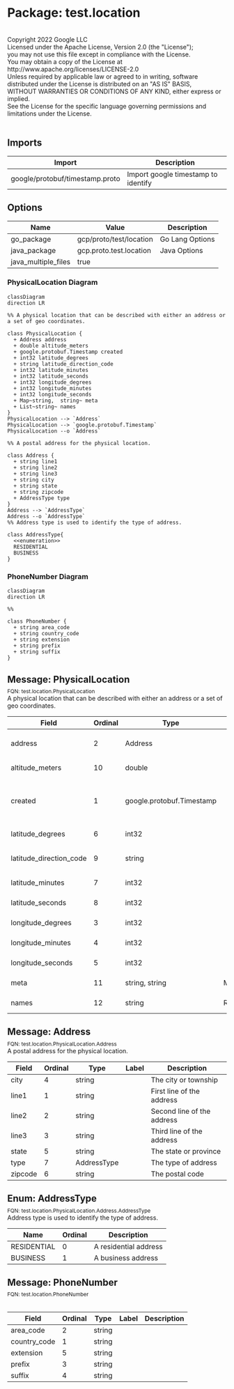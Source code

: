 # Package: test.location

<div class="comment"><span></span><br/><span>Copyright 2022 Google LLC</span><br/><span>Licensed under the Apache License, Version 2.0 (the "License");</span><br/><span>you may not use this file except in compliance with the License.</span><br/><span>You may obtain a copy of the License at</span><br/><span> http://www.apache.org/licenses/LICENSE-2.0</span><br/><span>Unless required by applicable law or agreed to in writing, software</span><br/><span>distributed under the License is distributed on an "AS IS" BASIS,</span><br/><span>WITHOUT WARRANTIES OR CONDITIONS OF ANY KIND, either express or implied.</span><br/><span>See the License for the specific language governing permissions and</span><br/><span>limitations under the License.</span><br/><span></span><br/></div>

## Imports

| Import                          | Description                          |
|---------------------------------|--------------------------------------|
| google/protobuf/timestamp.proto | Import google timestamp to identify  |



## Options

| Name                | Value                   | Description      |
|---------------------|-------------------------|------------------|
| go_package          | gcp/proto/test/location | Go Lang Options  |
| java_package        | gcp.proto.test.location | Java Options     |
| java_multiple_files | true                    |                  |




### PhysicalLocation Diagram

```mermaid
classDiagram
direction LR

%% A physical location that can be described with either an address or a set of geo coordinates.

class PhysicalLocation {
  + Address address
  + double altitude_meters
  + google.protobuf.Timestamp created
  + int32 latitude_degrees
  + string latitude_direction_code
  + int32 latitude_minutes
  + int32 latitude_seconds
  + int32 longitude_degrees
  + int32 longitude_minutes
  + int32 longitude_seconds
  + Map~string,  string~ meta
  + List~string~ names
}
PhysicalLocation --> `Address`
PhysicalLocation --> `google.protobuf.Timestamp`
PhysicalLocation --o `Address`

%% A postal address for the physical location.

class Address {
  + string line1
  + string line2
  + string line3
  + string city
  + string state
  + string zipcode
  + AddressType type
}
Address --> `AddressType`
Address --o `AddressType`
%% Address type is used to identify the type of address.

class AddressType{
  <<enumeration>>
  RESIDENTIAL
  BUSINESS
}
```
### PhoneNumber Diagram

```mermaid
classDiagram
direction LR

%% 

class PhoneNumber {
  + string area_code
  + string country_code
  + string extension
  + string prefix
  + string suffix
}

```

## Message: PhysicalLocation
<div style="font-size: 12px; margin-top: -10px;" class="fqn">FQN: test.location.PhysicalLocation</div>

<div class="comment"><span>A physical location that can be described with either an address or a set of geo coordinates.</span><br/></div>

| Field                   | Ordinal | Type                      | Label    | Description                           |
|-------------------------|---------|---------------------------|----------|---------------------------------------|
| address                 | 2       | Address                   |          | The mailing address of the location   |
| altitude_meters         | 10      | double                    |          | Altitude in Meters                    |
| created                 | 1       | google.protobuf.Timestamp |          | The timestamp the record was created  |
| latitude_degrees        | 6       | int32                     |          | Longitude Degrees                     |
| latitude_direction_code | 9       | string                    |          | Latitude Direction Code               |
| latitude_minutes        | 7       | int32                     |          | Latitude Minutes                      |
| latitude_seconds        | 8       | int32                     |          | Latitude Seconds                      |
| longitude_degrees       | 3       | int32                     |          | Longitude degrees                     |
| longitude_minutes       | 4       | int32                     |          | Longitude Minutes                     |
| longitude_seconds       | 5       | int32                     |          | Longitude Seconds                     |
| meta                    | 11      | string, string            | Map      | Additional Meta Data                  |
| names                   | 12      | string                    | Repeated | Names for the location                |


## Message: Address
<div style="font-size: 12px; margin-top: -10px;" class="fqn">FQN: test.location.PhysicalLocation.Address</div>

<div class="comment"><span>A postal address for the physical location.</span><br/></div>

| Field   | Ordinal | Type        | Label | Description                 |
|---------|---------|-------------|-------|-----------------------------|
| city    | 4       | string      |       | The city or township        |
| line1   | 1       | string      |       | First line of the address   |
| line2   | 2       | string      |       | Second line of the address  |
| line3   | 3       | string      |       | Third line of the address   |
| state   | 5       | string      |       | The state or province       |
| type    | 7       | AddressType |       | The type of address         |
| zipcode | 6       | string      |       | The postal code             |


## Enum: AddressType
<div style="font-size: 12px; margin-top: -10px;" class="fqn">FQN: test.location.PhysicalLocation.Address.AddressType</div>

<div class="comment"><span>Address type is used to identify the type of address.</span><br/></div>

| Name        | Ordinal | Description            |
|-------------|---------|------------------------|
| RESIDENTIAL | 0       | A residential address  |
| BUSINESS    | 1       | A business address     |


## Message: PhoneNumber
<div style="font-size: 12px; margin-top: -10px;" class="fqn">FQN: test.location.PhoneNumber</div>

<div class="comment"><span></span><br/></div>

| Field        | Ordinal | Type   | Label | Description |
|--------------|---------|--------|-------|-------------|
| area_code    | 2       | string |       |             |
| country_code | 1       | string |       |             |
| extension    | 5       | string |       |             |
| prefix       | 3       | string |       |             |
| suffix       | 4       | string |       |             |




<!-- Created by: Proto Diagram Tool -->
<!-- https://github.com/GoogleCloudPlatform/proto-gen-md-diagrams -->

